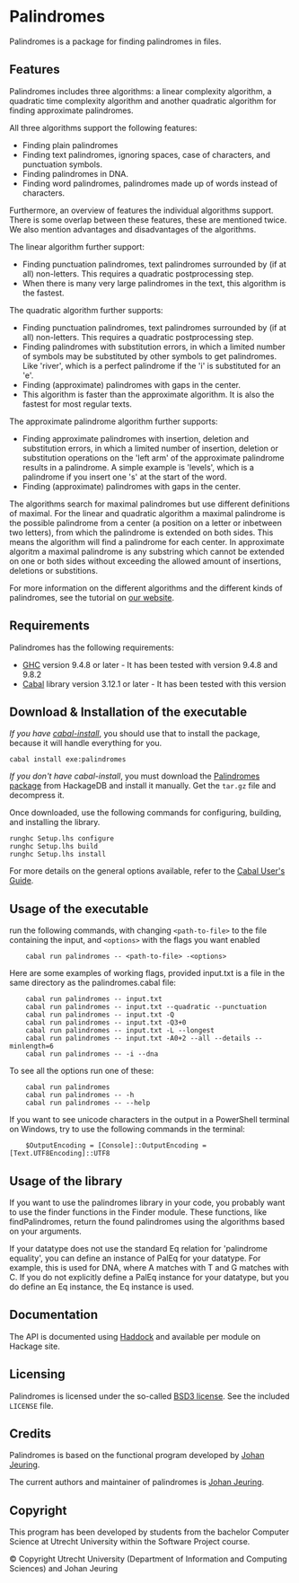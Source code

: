 # Palindromes

Palindromes is a package for finding palindromes in files.

## Features

Palindromes includes three algorithms: a linear complexity algorithm, a quadratic time complexity algorithm and another quadratic algorithm for finding approximate palindromes.

All three algorithms support the following features:
- Finding plain palindromes
- Finding text palindromes,
  ignoring spaces, case of characters, and punctuation
  symbols.
- Finding palindromes in DNA.
- Finding word palindromes,
  palindromes made up of words instead of characters.

Furthermore, an overview of features the individual algorithms support. 
There is some overlap between these features, these are mentioned twice. 
We also mention advantages and disadvantages of the algorithms.

The linear algorithm further support:
- Finding punctuation palindromes,
  text palindromes surrounded by (if at all) non-letters.
  This requires a quadratic postprocessing step.
- When there is many very large palindromes in the text, this algorithm is the fastest.  

The quadratic algorithm further supports:
- Finding punctuation palindromes,
  text palindromes surrounded by (if at all) non-letters.
  This requires a quadratic postprocessing step.
- Finding palindromes with substitution errors,
  in which a limited number of symbols may be substituted by other symbols to get palindromes. 
  Like 'river', which is a perfect palindrome if the 'i' is substituted for an 'e'. 
- Finding (approximate) palindromes with
  gaps in the center.
- This algorithm is faster than the approximate algorithm. It is also the fastest for most regular texts. 

The approximate palindrome algorithm further supports:
- Finding approximate palindromes with insertion, deletion and substitution errors,
  in which a limited number of insertion, deletion or substitution operations on the 'left arm' of the approximate palindrome results in a palindrome. A simple example is 'levels', which is a palindrome if you insert one 's' at the start of the word. 
- Finding (approximate) palindromes with
  gaps in the center.

The algorithms search for maximal palindromes but use different definitions of maximal. 
For the linear and quadratic algorithm a maximal palindrome is the possible palindrome from a center (a position on a letter or inbetween two letters), from which the palindrome is extended on both sides. This means the algorithm will find a palindrome for each center. In approximate algoritm a maximal palindrome is any substring which cannot be extended on one or both sides without exceeding the allowed amount of insertions, deletions or substitions. 

For more information on the different algorithms and the different kinds of palindromes, see the tutorial on [our website](https://palindromes.science.uu.nl/smallsites/tutorial.html).

## Requirements

Palindromes has the following requirements:

- [GHC] version 9.4.8 or later - It has been tested with version 9.4.8 and 9.8.2
- [Cabal] library version 3.12.1 or later - It has been tested with this version

[GHC]: http://www.haskell.org/ghc/
[Cabal]: http://www.haskell.org/cabal/

## Download & Installation of the executable

_If you have [cabal-install]_, you should use that to install the package,
because it will handle everything for you.

    cabal install exe:palindromes

_If you don't have cabal-install_, you must download the [Palindromes package]
from HackageDB and install it manually. Get the `tar.gz` file and decompress it.

Once downloaded, use the following commands for configuring, building, and
installing the library.

    runghc Setup.lhs configure
    runghc Setup.lhs build
    runghc Setup.lhs install

For more details on the general options available, refer to the [Cabal User's
Guide].

[Palindromes package]: http://hackage.haskell.org/package/palindromes
[cabal-install]: http://www.haskell.org/haskellwiki/Cabal-Install
[Cabal User's Guide]: http://www.haskell.org/cabal/users-guide/

## Usage of the executable

run the following commands, with changing `<path-to-file>` to the file containing the input, and `<options>` with the flags you want enabled
```
    cabal run palindromes -- <path-to-file> -<options>
```
Here are some examples of working flags, provided input.txt is a file in the same directory as the palindromes.cabal file:

```
    cabal run palindromes -- input.txt
    cabal run palindromes -- input.txt --quadratic --punctuation
    cabal run palindromes -- input.txt -Q
    cabal run palindromes -- input.txt -Q3+0
    cabal run palindromes -- input.txt -L --longest
    cabal run palindromes -- input.txt -A0+2 --all --details --minlength=6
    cabal run palindromes -- -i --dna
```

To see all the options run one of these:

```
    cabal run palindromes
    cabal run palindromes -- -h
    cabal run palindromes -- --help
```

If you want to see unicode characters in the output in a PowerShell terminal on Windows, try to use the following commands in the terminal:
```
    $OutputEncoding = [Console]::OutputEncoding = [Text.UTF8Encoding]::UTF8
```

## Usage of the library
If you want to use the palindromes library in your code, you probably want to use the finder functions in the Finder module. 
These functions, like findPalindromes, return the found palindromes using the algorithms based on your arguments. 

If your datatype does not use the standard Eq relation for 'palindrome equality', you can define an instance of PalEq for
your datatype. For example, this is used for DNA, where A matches with T and G matches with C. 
If you do not explicitly define a PalEq instance for your datatype, but you do define an Eq instance, the Eq instance is used.   

## Documentation

The API is documented using [Haddock] and available per module on Hackage
site.

[Haddock]: http://hackage.haskell.org/package/haddock
[Palindromes package]: http://hackage.haskell.org/package/palindromes

## Licensing

Palindromes is licensed under the so-called [BSD3 license]. See the included
`LICENSE` file.

[BSD3 license]: http://www.opensource.org/licenses/bsd-license.php

## Credits

Palindromes is based on the functional program developed by [Johan Jeuring].

The current authors and maintainer of palindromes is [Johan Jeuring].

[Johan Jeuring]: http://www.jeuring.net/

## Copyright 
This program has been developed by students from the bachelor Computer Science at Utrecht
University within the Software Project course.

© Copyright Utrecht University (Department of Information and Computing Sciences) and Johan Jeuring